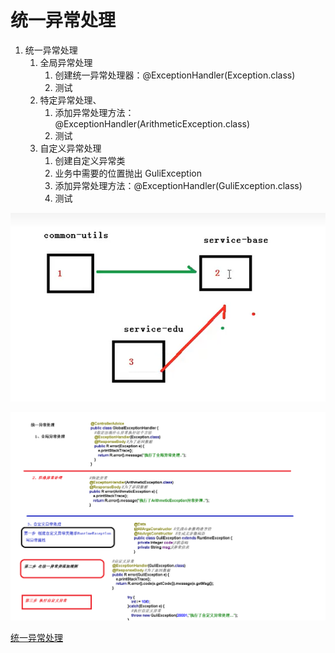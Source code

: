 # 统一异常处理

1. 统一异常处理
   1. 全局异常处理
      1. 创建统一异常处理器：@ExceptionHandler(Exception.class)
      2. 测试
   2. 特定异常处理、
      1. 添加异常处理方法：@ExceptionHandler(ArithmeticException.class)
      2. 测试
   3. 自定义异常处理
      1. 创建自定义异常类
      2. 业务中需要的位置抛出 GuliException
      3. 添加异常处理方法：@ExceptionHandler(GuliException.class)
      4. 测试

![](../../doc/day02/day02随堂笔记/12-依赖传递.png)

![](../../doc/day03/day03随堂笔记/2-统一异常处理.png)

[统一异常处理](../../doc/day02/day02项目【环境搭建和讲师管理接口开发】/2-讲师管理接口开发/07-统一异常处理.ziw)